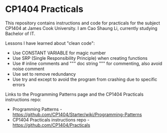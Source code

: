 # CP1404 Practicals
This repository contains instructions and code for practicals for the subject CP1404 at James Cook University.
I am Cao Shaung Li, currently studying Bachelor of IT.


Lessons I have learned about "clean code":
- Use CONSTANT VARIABLE for magic number 
- Use SRP (Single Responsibility Principle) when creating functions
- Use # inline comments and  """ doc string """ for commenting, also avoid noise comment
- Use set to remove redundancy
- Use try and except to avoid the program from crashing due to specific errors

Links to the Programming Patterns page and the CP1404 Practicals instructions repo:
- Programming Patterns - https://github.com/CP1404/Starter/wiki/Programming-Patterns
- CP1404 Practicals instructions repo - https://github.com/CP1404/Practicals